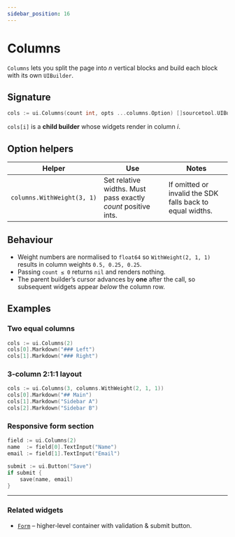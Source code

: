 ```yaml
---
sidebar_position: 16
---
```


# Columns

`Columns` lets you split the page into *n* vertical blocks and build each block with its own `UIBuilder`.

## Signature

```go
cols := ui.Columns(count int, opts ...columns.Option) []sourcetool.UIBuilder
```

`cols[i]` is a **child builder** whose widgets render in column *i*.

## Option helpers

| Helper | Use | Notes |
|--------|-----|-------|
| `columns.WithWeight(3, 1)` | Set relative widths. Must pass exactly *count* positive ints. | If omitted or invalid the SDK falls back to equal widths.

## Behaviour

* Weight numbers are normalised to `float64` so `WithWeight(2, 1, 1)` results in column weights `0.5, 0.25, 0.25`.
* Passing `count ≤ 0` returns `nil` and renders nothing.
* The parent builder’s cursor advances by **one** after the call, so subsequent widgets appear *below* the column row.

## Examples

### Two equal columns

```go
cols := ui.Columns(2)
cols[0].Markdown("### Left")
cols[1].Markdown("### Right")
```

### 3‑column 2:1:1 layout

```go
cols := ui.Columns(3, columns.WithWeight(2, 1, 1))
cols[0].Markdown("## Main")
cols[1].Markdown("Sidebar A")
cols[2].Markdown("Sidebar B")
```

### Responsive form section

```go
field := ui.Columns(2)
name  := field[0].TextInput("Name")
email := field[1].TextInput("Email")

submit := ui.Button("Save")
if submit {
    save(name, email)
}
```

---

### Related widgets

* [`Form`](./form) – higher‑level container with validation & submit button.